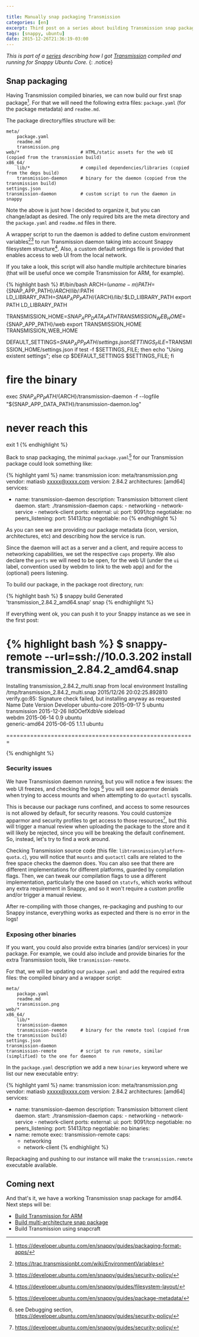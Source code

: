 ```yaml
---

title: Manually snap packaging Transmission
categories: [en]
excerpt: Third post on a series about building Transmission snap package.
tags: [snappy, ubuntu]
date: 2015-12-26T21:36:19-03:00
---
```


*This is part of a [series](/tags/#snappy) describing how I got [Transmission](https://uappexplorer.com/app/transmission.matiasb) compiled and running for Snappy Ubuntu Core.*
{: .notice}


Snap packaging
--------------

Having Transmission compiled binaries, we can now build our first snap package[^1]. For that we will need the following extra files: `package.yaml` (for the package metadata) and `readme.md`.

[^1]: https://developer.ubuntu.com/en/snappy/guides/packaging-format-apps/

The package directory/files structure will be:

    meta/
        package.yaml
        readme.md
        transmission.png
    web/*                       # HTML/static assets for the web UI (copied from the transmission build)
    x86_64/
        lib/*                   # compiled dependencies/libraries (copied from the deps build)
        transmission-daemon     # binary for the daemon (copied from the transmission build)
    settings.json
    transmission-daemon         # custom script to run the daemon in snappy

Note the above is just how I decided to organize it, but you can change/adapt as desired. The only required bits are the meta directory and the `package.yaml` and `readme.md` files in there.

A wrapper script to run the daemon is added to define custom environment variables[^2][^3] to run Transmission daemon taking into account Snappy filesystem structure[^4]. Also, a custom default settings file is provided that enables access to web UI from the local network.

If you take a look, this script will also handle multiple architecture binaries (that will be useful once we compile Transmission for ARM, for example).

[^2]: https://trac.transmissionbt.com/wiki/EnvironmentVariables
[^3]: https://developer.ubuntu.com/en/snappy/guides/security-policy/
[^4]: https://developer.ubuntu.com/en/snappy/guides/filesystem-layout/

{% highlight bash %}
#!/bin/bash
ARCH=$(uname -m)
PATH=${SNAP_APP_PATH}/${ARCH}/lib/:$PATH
LD_LIBRARY_PATH=${SNAP_APP_PATH}/${ARCH}/lib/:$LD_LIBRARY_PATH
export PATH LD_LIBRARY_PATH

TRANSMISSION_HOME=${SNAP_APP_DATA_PATH}
TRANSMISSION_WEB_HOME=${SNAP_APP_PATH}/web
export TRANSMISSION_HOME TRANSMISSION_WEB_HOME

DEFAULT_SETTINGS=${SNAP_APP_PATH}/settings.json
SETTINGS_FILE=$TRANSMISSION_HOME/settings.json
if test -f $SETTINGS_FILE;
then echo "Using existent settings";
else cp $DEFAULT_SETTINGS $SETTINGS_FILE; fi

# fire the binary
exec ${SNAP_APP_PATH}/${ARCH}/transmission-daemon -f --logfile "${SNAP_APP_DATA_PATH}/transmission-daemon.log"

# never reach this
exit 1
{% endhighlight %}

Back to snap packaging, the minimal `package.yaml`[^5] for our Transmission package could look something like:

{% highlight yaml %}
name: transmission
icon: meta/transmission.png
vendor: matiasb <xxxxx@xxxx.com>
version: 2.84.2
architectures: [amd64]
services:
 - name: transmission-daemon
   description: Transmission bittorrent client daemon.
   start: ./transmission-daemon
   caps:
        - networking
        - network-service
        - network-client
   ports:
      external:
         ui:
            port: 9091/tcp
            negotiable: no
         peers_listening:
            port: 51413/tcp
            negotiable: no
{% endhighlight %}

[^5]: https://developer.ubuntu.com/en/snappy/guides/package-metadata/

As you can see we are providing our package metadata (icon, version, architectures, etc) and describing how the service is run.

Since the daemon will act as a server and a client, and require access to networking capabilities, we set the respective `caps` property. We also declare the `ports` we will need to be open, for the web UI (under the `ui` label, convention used by webdm to link to the web app) and for the (optional) peers listening.

To build our package, in the package root directory, run:

{% highlight bash %}
$ snappy build
Generated 'transmission_2.84.2_amd64.snap' snap
{% endhighlight %}

If everything went ok, you can push it to your Snappy instance as we see in the first post:

{% highlight bash %}
$ snappy-remote --url=ssh://10.0.3.202 install transmission_2.84.2_amd64.snap
=======================================================

Installing transmission_2.84.2_multi.snap from local environment
Installing /tmp/transmission_2.84.2_multi.snap
2015/12/26 20:02:25.892810 verify.go:85: Signature check failed, but installing anyway as requested
Name          Date       Version      Developer 
ubuntu-core   2015-09-17 5            ubuntu    
transmission  2015-12-26 IIdOOefXdbVe sideload  
webdm         2015-06-14 0.9          ubuntu    
generic-amd64 2015-06-05 1.1.1        ubuntu    

=======================================================

{% endhighlight %}


### Security issues

We have Transmission daemon running, but you will notice a few issues: the web UI freezes, and checking the logs [^6] you will see apparmor denials when trying to access mounts and when attempting to do `quotactl` syscalls.

[^6]: see Debugging section, https://developer.ubuntu.com/en/snappy/guides/security-policy/

This is because our package runs confined, and access to some resources is not allowed by default, for security reasons. You could customize apparmor and security profiles to get access to those resources[^7], but this will trigger a manual review when uploading the package to the store and it will likely be rejected, since you will be breaking the default confinement. So, instead, let's try to find a work around.

[^7]: https://developer.ubuntu.com/en/snappy/guides/security-policy/

Checking Transmission source code (this file: `libtransmission/platform-quota.c`), you will notice that `mounts` and `quotactl` calls are related to the free space checks the daemon does. You can also see that there are different implementations for different platforms, guarded by compilation flags. Then, we can tweak our compilation flags to use a different implementation, particularly the one based on `statvfs`, which works without any extra requirement in Snappy, and so it won't require a custom profile and/or trigger a manual review.

After re-compiling with those changes, re-packaging and pushing to our Snappy instance, everything works as expected and there is no error in the logs!


### Exposing other binaries

If you want, you could also provide extra binaries (and/or services) in your package. For example, we could also include and provide binaries for the extra Transmission tools, like `transmission-remote`.

For that, we will be updating our `package.yaml` and add the required extra files: the compiled binary and a wrapper script:

    meta/
        package.yaml
        readme.md
        transmission.png
    web/*
    x86_64/
        lib/*
        transmission-daemon
        transmission-remote     # binary for the remote tool (copied from the transmission build)
    settings.json
    transmission-daemon
    transmission-remote         # script to run remote, similar (simplified) to the one for daemon

In the `package.yaml` description we add a new `binaries` keyword where we list our new executable entry:

{% highlight yaml %}
name: transmission
icon: meta/transmission.png
vendor: matiasb <xxxxx@xxxx.com>
version: 2.84.2
architectures: [amd64]
services:
 - name: transmission-daemon
   description: Transmission bittorrent client daemon.
   start: ./transmission-daemon
   caps:
        - networking
        - network-service
        - network-client
   ports:
      external:
         ui:
            port: 9091/tcp
            negotiable: no
         peers_listening:
            port: 51413/tcp
            negotiable: no
binaries:
 - name: remote
   exec: transmission-remote
   caps:
     - networking
     - network-client
{% endhighlight %}


Repackaging and pushing to our instance will make the `transmission.remote` executable available.


Coming next
-----------

And that's it, we have a working Transmission snap package for amd64. Next steps will be:


* [Build Transmission for ARM](/en/build-transmission-arm/)
* [Build multi-architecture snap package](/en/build-multiarchitecture-package/)
* Build Transmission using snapcraft
